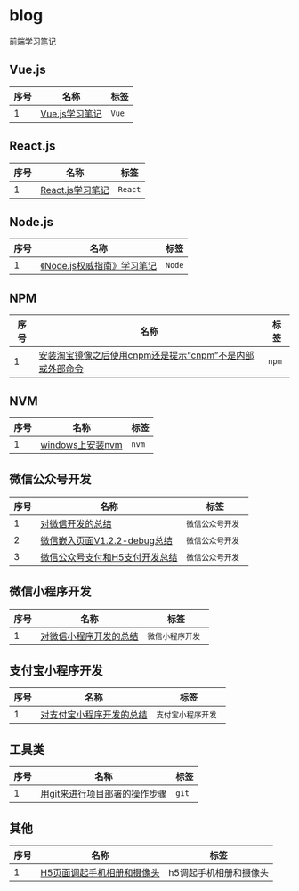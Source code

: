 # blog
前端学习笔记

## Vue.js
序号 | 名称 | 标签
--- | --- | ---
1 | [Vue.js学习笔记](https://github.com/yaoningvital/blog/issues/29) | ` Vue `

## React.js
序号 | 名称 | 标签
--- | --- | ---
1 | [React.js学习笔记](https://github.com/yaoningvital/blog/issues/30) | ` React `

## Node.js
序号 | 名称 | 标签
--- | --- | ---
1 | [《Node.js权威指南》学习笔记](https://github.com/yaoningvital/blog/issues/27) | ` Node `

## NPM
序号 | 名称 | 标签
--- | --- | ---
1 | [安装淘宝镜像之后使用cnpm还是提示“cnpm”不是内部或外部命令](https://github.com/yaoningvital/blog/issues/32) | ` npm `

## NVM
序号 | 名称 | 标签
--- | --- | ---
1 | [windows上安装nvm](https://github.com/yaoningvital/blog/issues/31) | ` nvm `

## 微信公众号开发
序号 | 名称 | 标签
--- | --- | ---
1 | [对微信开发的总结](https://github.com/yaoningvital/blog/issues/18) | `微信公众号开发 `
2 | [微信嵌入页面V1.2.2-debug总结](https://github.com/yaoningvital/blog/issues/19) | `微信公众号开发 `
3 | [微信公众号支付和H5支付开发总结](https://github.com/yaoningvital/blog/issues/28) | `微信公众号开发 `

## 微信小程序开发
序号 | 名称 | 标签
--- | --- | ---
1 | [对微信小程序开发的总结](https://github.com/yaoningvital/blog/issues/18) | `微信小程序开发 `

## 支付宝小程序开发
序号 | 名称 | 标签
--- | --- | ---
1 | [对支付宝小程序开发的总结](https://github.com/yaoningvital/blog/issues/18) | `支付宝小程序开发 `

## 工具类
序号 | 名称 | 标签
--- | --- | ---
1 | [用git来进行项目部署的操作步骤](https://github.com/yaoningvital/blog/issues/17) | ` git `

## 其他
序号 | 名称 | 标签
--- | --- | ---
1 | [H5页面调起手机相册和摄像头](https://github.com/yaoningvital/blog/issues/26) | h5调起手机相册和摄像头
